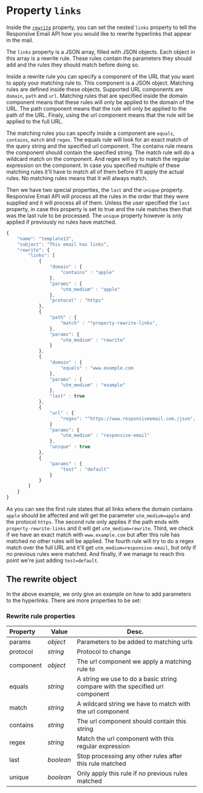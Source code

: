 # Property `links`

Inside the [`rewrite`](../json/property-rewrite)
property, you can set the nested `links` property to tell the
Responsive Email API how you would like to rewrite hyperlinks
that appear in the mail.

The `links` property is a JSON array, filled with JSON objects. Each object in
this array is a rewrite rule. These rules contain the parameters they should add
and the rules they should match before doing so.

Inside a rewrite rule you can specify a component of the URL that you want to apply
your matching rule to. This component is a JSON object. Matching rules are defined 
inside these objects. Supported URL components are `domain`, `path` and `url`. 
Matching rules that are specified inside the domain component means that these rules will
only be applied to the domain of the URL. The path component means that the rule will 
only be  applied to the path of the URL. Finaly, using the url component means 
that the rule will be applied to the full URL. 

The matching rules you can specify inside a component are `equals`, `contains`, `match` and `regex`. 
The equals rule will look for an exact match of the query string and the specified url component.
The contains rule means the component should contain the specified string. The match rule will
do a wildcard match on the component. And regex will try to match the regular expression
on the component. In case you specified multiple of these matching rules it'll have
to match all of them before it'll apply the actual rules. No matching rules means
that it will always match.

Then we have two special properties, the `last` and the `unique` property. Responsive
Email API will process all the rules in the order that they were supplied and it will
process all of them. Unless the user specified the `last` property, in case this property
is set to true and the rule matches then that was the last rule to be processed.
The `unique` property however is only applied if previously no rules have matched.

```javascript
{
    "name": "template13",
    "subject": "This email has links",
    "rewrite": {
        "links": [
            {
                "domain" : {
                    "contains" : "apple"
                },
                "params" : {
                    "utm_medium" : "apple"
                },
                "protocol" : "https"
            },
            {
                "path" : {
                    "match" : "*property-rewrite-links",
                },
                "params": {
                    "utm_medium" : "rewrite"
                }
            },
            {
                "domain" : {
                    "equals" : "www.example.com
                },
                "params" : {
                    "utm_medium" : "example"
                },
                "last" : true
            },
            {
                "url" : {
                    "regex": "^https://www.responsiveemail.com./json",
                }
                "params": {
                    "utm_medium" : "responsive-email"
                },
                "unique" : true
            },
            {
                "params" : {
                    "test" : "default"
                }
            }
        ]
    }
}
```

As you can see the first rule states that all links where the domain contains `apple` should
be affected and will get the parameter `utm_medium=apple` and the protocol `https`.
The second rule only applies if the path ends with `property-rewrite-links` and it will
get `utm_medium=rewrite`. Third, we check if we have an exact match with `www.example.com` but 
after this rule has matched no other rules will be applied. The fourth rule will try 
to do a regex match over the full URL and it'll get `utm_medium=responsive-email`,
but only if no previous rules were matched. And finally, if we manage to reach this point
we're just adding `test=default`.

## The rewrite object

In the above example, we only give an example on how to add parameters
to the hyperlinks. There are more properties to be set:

### Rewrite rule properties

| Property | Value | Desc.                                                                                  |
|:---------|-------|----------------------------------------------------------------------------------------|
| params | _object_ | Parameters to be added to matching urls                                               |
| protocol | _string_ | Protocol to change                                                                  |
| component | _object_ | The url component we apply a matching rule to                                      |
| equals | _string_ | A string we use to do a basic string compare with the specified url component         |
| match | _string_ | A wildcard string we have to match with the url component                              |
| contains| _string_ | The url component should contain this string                                         |
| regex | _string_ | Match the url component with this regular expression                                   |
| last | _boolean_ | Stop processing any other rules after this rule matched                                |
| unique | _boolean_ | Only apply this rule if no previous rules matched                                    |
